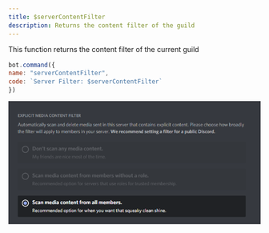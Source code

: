 ```yaml
---
title: $serverContentFilter
description: Returns the content filter of the guild
---
```


This function returns the content filter of the current guild

```javascript
bot.command({
name: "serverContentFilter",
code: `Server Filter: $serverContentFilter`
})
```

![Example](<../discord-examples/assets/image (55).png>)
